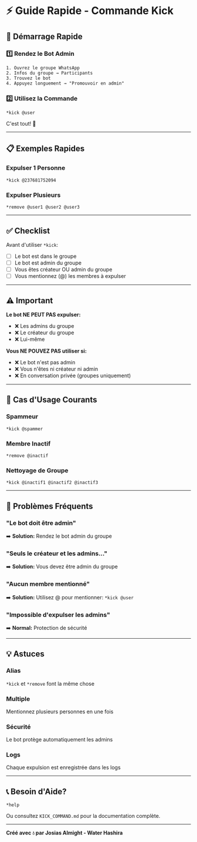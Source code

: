 # ⚡ Guide Rapide - Commande Kick

## 🚀 Démarrage Rapide

### 1️⃣ Rendez le Bot Admin

```
1. Ouvrez le groupe WhatsApp
2. Infos du groupe → Participants
3. Trouvez le bot
4. Appuyez longuement → "Promouvoir en admin"
```

### 2️⃣ Utilisez la Commande

```
*kick @user
```

C'est tout! 🎉

---

## 📋 Exemples Rapides

### Expulser 1 Personne
```
*kick @237681752094
```

### Expulser Plusieurs
```
*remove @user1 @user2 @user3
```

---

## ✅ Checklist

Avant d'utiliser `*kick`:

- [ ] Le bot est dans le groupe
- [ ] Le bot est admin du groupe
- [ ] Vous êtes créateur OU admin du groupe
- [ ] Vous mentionnez (@) les membres à expulser

---

## ⚠️ Important

**Le bot NE PEUT PAS expulser:**
- ❌ Les admins du groupe
- ❌ Le créateur du groupe
- ❌ Lui-même

**Vous NE POUVEZ PAS utiliser si:**
- ❌ Le bot n'est pas admin
- ❌ Vous n'êtes ni créateur ni admin
- ❌ En conversation privée (groupes uniquement)

---

## 🎯 Cas d'Usage Courants

### Spammeur
```
*kick @spammer
```

### Membre Inactif
```
*remove @inactif
```

### Nettoyage de Groupe
```
*kick @inactif1 @inactif2 @inactif3
```

---

## 🐛 Problèmes Fréquents

### "Le bot doit être admin"
➡️ **Solution:** Rendez le bot admin du groupe

### "Seuls le créateur et les admins..."
➡️ **Solution:** Vous devez être admin du groupe

### "Aucun membre mentionné"
➡️ **Solution:** Utilisez @ pour mentionner: `*kick @user`

### "Impossible d'expulser les admins"
➡️ **Normal:** Protection de sécurité

---

## 💡 Astuces

### Alias
`*kick` et `*remove` font la même chose

### Multiple
Mentionnez plusieurs personnes en une fois

### Sécurité
Le bot protège automatiquement les admins

### Logs
Chaque expulsion est enregistrée dans les logs

---

## 📞 Besoin d'Aide?

```
*help
```

Ou consultez `KICK_COMMAND.md` pour la documentation complète.

---

**Créé avec 💧 par Josias Almight - Water Hashira**
